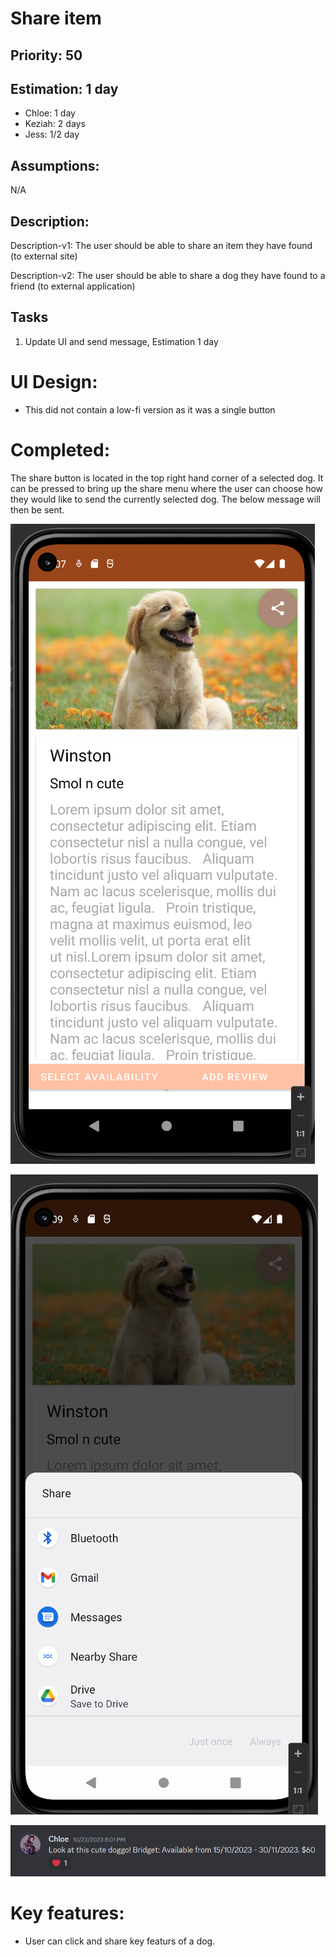 
# Share item

## Priority: 50

## Estimation: 1 day

* Chloe: 1 day
* Keziah: 2 days
* Jess: 1/2 day

## Assumptions:
N/A

## Description: 

Description-v1: The user should be able to share an item they have found (to external site)

Description-v2: The user should be able to share a dog they have found to a friend (to external application)

## Tasks

1. Update UI and send message, Estimation 1 day


# UI Design:
* This did not contain a low-fi version as it was a single button

# Completed:
The share button is located in the top right hand corner of a selected dog. It can be pressed to bring up the share menu where the user can choose how they would like to send the currently selected dog. The below message will then be sent.

![image](/images/share_item.png)

![image](/images/after_pressing_share.png)

![image](/images/share_result.png)

# Key features: 
* User can click and share key featurs of a dog.
